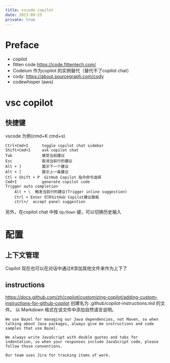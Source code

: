```yaml
---
title: vscode copilot
date: 2023-09-25
private: true
---
```

# Preface
- copilot
- fitten code https://code.fittentech.com/
- Codeium 作为copilot 的实例替代（替代不了copilot chat）
- cody: https://about.sourcegraph.com/cody
- codewhisper (aws)

# vsc copilot
## 快捷键 
vscode 为例(cmd+K cmd+s)

    Ctrl+Cmd+I      toggle copilot chat sidebar
    Shift+Cmd+I     ask copilot chat
    Tab             接受当前建议
    Esc             取消当前行的建议
    Alt + ]         展示下一个建议
    Alt + [         展示上一条建议
    Ctl + Shift + P  GitHub Copilot 指令命令选择
    Cmd+I           generate copilot code
    Trigger auto completion
        Alt + \  触发当前行的建议(Trigger inline suggestion)
        Ctrl + Enter 打开GitHub Copilot建议面板
        ctrl+/  accept panel suggestion

另外，在copilot chat 中按 `Up/Down` 键，可以切换历史输入
# 配置
## 上下文管理
Copilot 现在也可以在对话中通过#添加其他文件来作为上下了

## instructions
https://docs.github.com/zh/copilot/customizing-copilot/adding-custom-instructions-for-github-copilot
创建名为 .github/copilot-instructions.md 的文件。
以 Markdown 格式在该文件中添加自然语言说明。

    We use Bazel for managing our Java dependencies, not Maven, so when talking about Java packages, always give me instructions and code samples that use Bazel.

    We always write JavaScript with double quotes and tabs for indentation, so when your responses include JavaScript code, please follow those conventions.

    Our team uses Jira for tracking items of work.